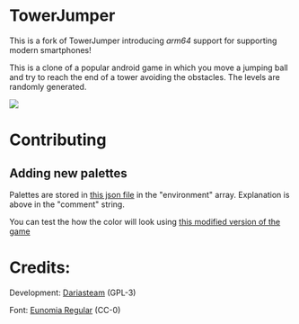 # TowerJumper

This is a fork of TowerJumper introducing *arm64* support for supporting modern smartphones! 

This is a clone of a popular android game in which you move a jumping ball and try to reach the end of a tower avoiding the obstacles. The levels are randomly generated.

![](Pictures/img1.png)

# Contributing 

## Adding new palettes

Palettes are stored in [this json file](https://github.com/Mafiadoener36/blob/PaletteGenerator/palette.json) in the "environment" array.
Explanation is above in the "comment" string.

You can test the how the color will look using [this modified version of the game](https://github.com/Dariasteam/TowerJumper/issues/24#issuecomment-452265840)


# Credits:
Development: [Dariasteam](https://github.com/Dariasteam/TowerJumper) (GPL-3)

Font: [Eunomia Regular](https://www.google.com/search?hl=es&q=eunomia%20regular) (CC-0)
